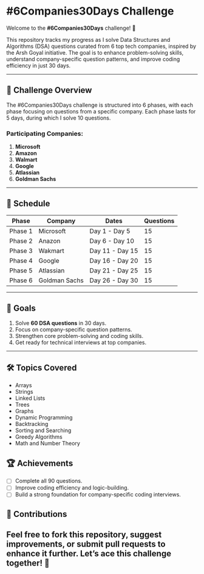 
# #6Companies30Days Challenge

Welcome to the **#6Companies30Days** challenge! 🎯

This repository tracks my progress as I solve Data Structures and Algorithms (DSA) questions curated from 6 top tech companies, inspired by the Arsh Goyal initiative. The goal is to enhance problem-solving skills, understand company-specific question patterns, and improve coding efficiency in just 30 days.

---

## 🚀 Challenge Overview

The #6Companies30Days challenge is structured into 6 phases, with each phase focusing on questions from a specific company. Each phase lasts for 5 days, during which I solve 10 questions.

### Participating Companies:
1. **Microsoft**
2. **Amazon**
3. **Walmart**
4. **Google**
5. **Atlassian**
6. **Goldman Sachs**

---

## 📅 Schedule

| **Phase**        | **Company** | **Dates**       | **Questions** |
|-------------------|-------------|-----------------|---------------|
| Phase 1          | Microsoft   | Day 1 - Day 5   | 15            |
| Phase 2          | Anazon      | Day 6 - Day 10  | 15            |
| Phase 3          | Wakmart      | Day 11 - Day 15 | 15            |
| Phase 4          | Google       | Day 16 - Day 20 | 15            |
| Phase 5          | Atlassian    | Day 21 - Day 25 | 15            |
| Phase 6          | Goldman Sachs      | Day 26 - Day 30 | 15            |

---

## 🌟 Goals

1. Solve **60 DSA questions** in 30 days.
2. Focus on company-specific question patterns.
3. Strengthen core problem-solving and coding skills.
4. Get ready for technical interviews at top companies.

---

## 🛠️ Topics Covered

- Arrays
- Strings
- Linked Lists
- Trees
- Graphs
- Dynamic Programming
- Backtracking
- Sorting and Searching
- Greedy Algorithms
- Math and Number Theory


## 🏆 Achievements

- [ ] Complete all 90 questions.
- [ ] Improve coding efficiency and logic-building.
- [ ] Build a strong foundation for company-specific coding interviews.

## 🤝 Contributions

Feel free to fork this repository, suggest improvements, or submit pull requests to enhance it further. Let’s ace this challenge together! 💪
---
